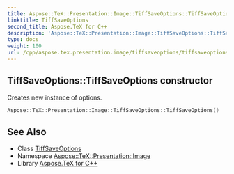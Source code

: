 ```yaml
---
title: Aspose::TeX::Presentation::Image::TiffSaveOptions::TiffSaveOptions constructor
linktitle: TiffSaveOptions
second_title: Aspose.TeX for C++
description: 'Aspose::TeX::Presentation::Image::TiffSaveOptions::TiffSaveOptions constructor. Creates new instance of options in C++.'
type: docs
weight: 100
url: /cpp/aspose.tex.presentation.image/tiffsaveoptions/tiffsaveoptions/
---
```

## TiffSaveOptions::TiffSaveOptions constructor


Creates new instance of options.

```cpp
Aspose::TeX::Presentation::Image::TiffSaveOptions::TiffSaveOptions()
```

## See Also

* Class [TiffSaveOptions](../)
* Namespace [Aspose::TeX::Presentation::Image](../../)
* Library [Aspose.TeX for C++](../../../)
